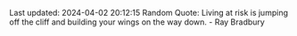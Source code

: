 Last updated: 2024-04-02 20:12:15
Random Quote: Living at risk is jumping off the cliff and building your wings on the way down. - Ray Bradbury